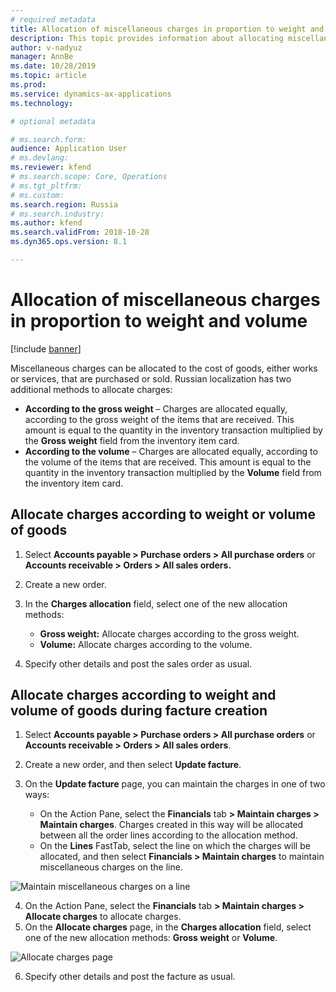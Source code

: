 ```yaml
---
# required metadata
title: Allocation of miscellaneous charges in proportion to weight and volume 
description: This topic provides information about allocating miscellaneous charges.
author: v-nadyuz
manager: AnnBe
ms.date: 10/28/2019
ms.topic: article
ms.prod: 
ms.service: dynamics-ax-applications
ms.technology: 

# optional metadata

# ms.search.form:  
audience: Application User
# ms.devlang: 
ms.reviewer: kfend
# ms.search.scope: Core, Operations
# ms.tgt_pltfrm: 
# ms.custom: 
ms.search.region: Russia
# ms.search.industry: 
ms.author: kfend
ms.search.validFrom: 2018-10-28
ms.dyn365.ops.version: 8.1

---
```


# Allocation of miscellaneous charges in proportion to weight and volume
[!include [banner](../includes/banner.md)]

Miscellaneous charges can be allocated to the cost of goods, either works or services, that are purchased or sold. Russian localization has two additional methods to allocate charges:

- **According to the gross weight** – Charges are allocated equally, according to the gross weight of the items that are received. This amount is equal to the quantity in the inventory transaction multiplied by the **Gross weight** field from the inventory item card.
- **According to the volume** – Charges are allocated equally, according to the volume of the items that are received. This amount is equal to the quantity in the inventory transaction multiplied by the **Volume** field from the inventory item card.

## Allocate charges according to weight or volume of goods

1. Select **Accounts payable \> Purchase orders \> All purchase orders** or **Accounts receivable \> Orders \> All sales orders.**
2. Create a new order.
3. In the **Charges allocation** field, select one of the new allocation methods:

    - **Gross weight:** Allocate charges according to the gross weight.
    - **Volume:** Allocate charges according to the volume.

4. Specify other details and post the sales order as usual.

## Allocate charges according to weight and volume of goods during facture creation

1. Select **Accounts payable \> Purchase orders \> All purchase orders** or **Accounts receivable \> Orders \> All sales orders**.
2. Create a new order, and then select **Update facture**.
3. On the **Update facture** page, you can maintain the charges in one of two ways:

    - On the Action Pane, select the **Financials** tab **\> Maintain charges \> Maintain charges**. Charges created in this way will be allocated between all the order lines according to the allocation method.
    - On the **Lines** FastTab, select the line on which the charges will be allocated, and then select **Financials \> Maintain charges** to maintain miscellaneous charges on the line.

![Maintain miscellaneous charges on a line](media/1%20Update%20facture.png)

4. On the Action Pane, select the **Financials** tab **\> Maintain charges \> Allocate charges** to allocate charges.
5. On the **Allocate charges** page, in the **Charges allocation** field, select one of the new allocation methods: **Gross weight** or **Volume**.

![Allocate charges page](media/2%20Allocate%20charges.png)

6. Specify other details and post the facture as usual.
